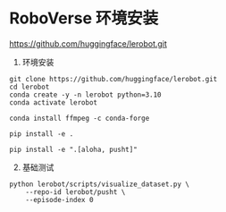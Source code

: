 # RoboVerse 环境安装

https://github.com/huggingface/lerobot.git

1. 环境安装

```shell
git clone https://github.com/huggingface/lerobot.git
cd lerobot
conda create -y -n lerobot python=3.10
conda activate lerobot

conda install ffmpeg -c conda-forge

pip install -e .

pip install -e ".[aloha, pusht]"
```

2. 基础测试

```shell
python lerobot/scripts/visualize_dataset.py \
    --repo-id lerobot/pusht \
    --episode-index 0


```
